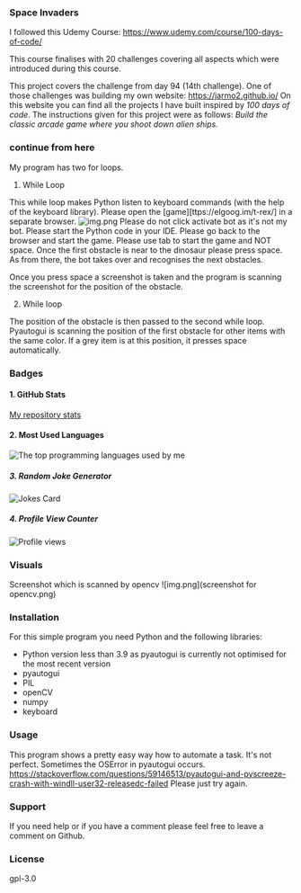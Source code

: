 ### Space Invaders

I followed this Udemy Course: https://www.udemy.com/course/100-days-of-code/

This course finalises with 20 challenges covering all aspects which were introduced during this course.

This project covers the challenge from day 94 (14th challenge). One of those challenges was building my own website:
https://jarmo2.github.io/ 
On this website you can find all the projects I have built inspired by _100 days of code_.
The instructions given for this project were as follows:
_Build the classic arcade game where you shoot down alien ships._

### continue from here

My program has two for loops.

1) While Loop

This while loop makes Python listen to keyboard commands (with the help of the keyboard library).
Please open the [game][ttps://elgoog.im/t-rex/] in a separate browser.
   ![img.png](startscreen.png)
Please do not click activate bot as it's not my bot.
Please start the Python code in your IDE.
Please go back to the browser and start the game. Please use tab to start the game and NOT space.
Once the first obstacle is near to the dinosaur please press space.
As from there, the bot takes over and recognises the next obstacles.

Once you press space a screenshot is taken and the program is scanning the screenshot for the position of the obstacle.

2) While loop   

The position of the obstacle is then passed to the second while loop. 
Pyautogui is scanning the position of the first obstacle for other items with the same color. If a grey item is at this position,
it presses space automatically.

### Badges

#### 1. GitHub Stats
[My repository stats](https://github-readme-stats.vercel.app/api?username=Jarmo2&show_icons=true)
#### 2. Most Used Languages
![The top programming languages used by me](https://github-readme-stats.vercel.app/api/top-langs/?username=Jarmo2&theme=blue-green)

##### 3. Random Joke Generator
![Jokes Card](https://readme-jokes.vercel.app/api)

##### 4. Profile View Counter
![Profile views](https://komarev.com/ghpvc/?username=Jarmo2)


### Visuals

Screenshot which is scanned by opencv
![img.png](screenshot for opencv.png)



### Installation

For this simple program you need Python and the following libraries:
- Python version less than 3.9 as pyautogui is currently not optimised for the most recent version
- pyautogui
- PIL
- openCV
- numpy
- keyboard


### Usage

This program shows a pretty easy way how to automate a task.
It's not perfect. Sometimes the OSError in pyautogui occurs.
https://stackoverflow.com/questions/59146513/pyautogui-and-pyscreeze-crash-with-windll-user32-releasedc-failed
Please just try again.

### Support

If you need help or if you have a comment please feel free to leave a comment on Github.


### License

gpl-3.0
